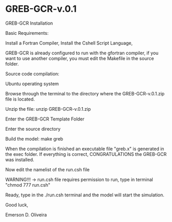 # GREB-GCR-v.0.1

GREB-GCR Installation

Basic Requirements:

Install a Fortran Compiler,
Install the Cshell Script Language,

GREB-GCR is already configured to run with the gfortran compiler,
if you want to use another compiler, you must edit the Makefile in the source folder.

Source code compilation:

Ubuntu operating system

Browse through the terminal to the directory where the GREB-GCR-v.0.1.zip file is located. 

Unzip the file: unzip GREB-GCR-v.0.1.zip

Enter the GREB-GCR Template Folder

Enter the source directory

Build the model: make greb

When the compilation is finished an executable file "greb.x" is generated in the exec folder. 
If everything is correct, CONGRATULATIONS the GREB-GCR was installed.

Now edit the namelist of the run.csh file

WARNING!!! -> run.csh file requires permission to run, type in terminal "chmod 777 run.csh"

Ready, type in the ./run.csh terminal and the model will start the simulation.

Good luck,

Emerson D. Oliveira





